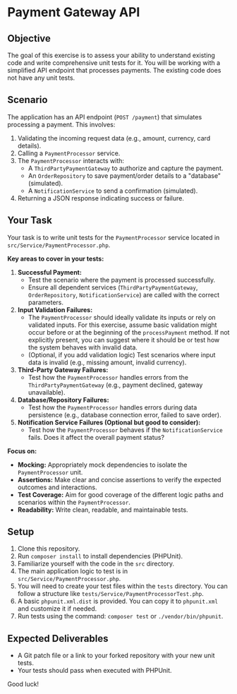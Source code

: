 # Payment Gateway API

## Objective

The goal of this exercise is to assess your ability to understand existing code and write comprehensive unit tests for it. You will be working with a simplified API endpoint that processes payments. The existing code does not have any unit tests.

## Scenario

The application has an API endpoint (`POST /payment`) that simulates processing a payment. This involves:
1.  Validating the incoming request data (e.g., amount, currency, card details).
2.  Calling a `PaymentProcessor` service.
3.  The `PaymentProcessor` interacts with:
    *   A `ThirdPartyPaymentGateway` to authorize and capture the payment.
    *   An `OrderRepository` to save payment/order details to a "database" (simulated).
    *   A `NotificationService` to send a confirmation (simulated).
4.  Returning a JSON response indicating success or failure.

## Your Task

Your task is to write unit tests for the `PaymentProcessor` service located in `src/Service/PaymentProcessor.php`.

**Key areas to cover in your tests:**

1.  **Successful Payment:**
    *   Test the scenario where the payment is processed successfully.
    *   Ensure all dependent services (`ThirdPartyPaymentGateway`, `OrderRepository`, `NotificationService`) are called with the correct parameters.
2.  **Input Validation Failures:**
    *   The `PaymentProcessor` should ideally validate its inputs or rely on validated inputs. For this exercise, assume basic validation might occur before or at the beginning of the `processPayment` method. If not explicitly present, you can suggest where it should be or test how the system behaves with invalid data.
    *   (Optional, if you add validation logic) Test scenarios where input data is invalid (e.g., missing amount, invalid currency).
3.  **Third-Party Gateway Failures:**
    *   Test how the `PaymentProcessor` handles errors from the `ThirdPartyPaymentGateway` (e.g., payment declined, gateway unavailable).
4.  **Database/Repository Failures:**
    *   Test how the `PaymentProcessor` handles errors during data persistence (e.g., database connection error, failed to save order).
5.  **Notification Service Failures (Optional but good to consider):**
    *   Test how the `PaymentProcessor` behaves if the `NotificationService` fails. Does it affect the overall payment status?

**Focus on:**

*   **Mocking:** Appropriately mock dependencies to isolate the `PaymentProcessor` unit.
*   **Assertions:** Make clear and concise assertions to verify the expected outcomes and interactions.
*   **Test Coverage:** Aim for good coverage of the different logic paths and scenarios within the `PaymentProcessor`.
*   **Readability:** Write clean, readable, and maintainable tests.

## Setup

1.  Clone this repository.
2.  Run `composer install` to install dependencies (PHPUnit).
3.  Familiarize yourself with the code in the `src` directory.
4.  The main application logic to test is in `src/Service/PaymentProcessor.php`.
5.  You will need to create your test files within the `tests` directory. You can follow a structure like `tests/Service/PaymentProcessorTest.php`.
6.  A basic `phpunit.xml.dist` is provided. You can copy it to `phpunit.xml` and customize it if needed.
7.  Run tests using the command: `composer test` or `./vendor/bin/phpunit`.

## Expected Deliverables

*   A Git patch file or a link to your forked repository with your new unit tests.
*   Your tests should pass when executed with PHPUnit.

Good luck!
